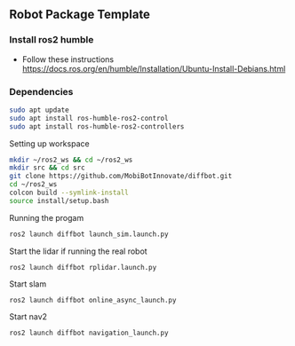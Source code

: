 ## Robot Package Template
### Install ros2 humble
- Follow these instructions https://docs.ros.org/en/humble/Installation/Ubuntu-Install-Debians.html
### Dependencies
```bash
sudo apt update
sudo apt install ros-humble-ros2-control
sudo apt install ros-humble-ros2-controllers
```

Setting up workspace
```bash
mkdir ~/ros2_ws && cd ~/ros2_ws
mkdir src && cd src
git clone https://github.com/MobiBotInnovate/diffbot.git
cd ~/ros2_ws
colcon build --symlink-install
source install/setup.bash
```
Running the progam
```bash
ros2 launch diffbot launch_sim.launch.py
```
Start the lidar  if running the real robot
```
ros2 launch diffbot rplidar.launch.py
```
Start slam
```
ros2 launch diffbot online_async_launch.py
```
Start nav2
```
ros2 launch diffbot navigation_launch.py
```
